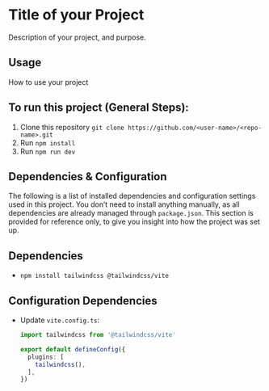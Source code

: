 # Title of your Project
Description of your project, and purpose.

## Usage
How to use your project

## To run this project (General Steps):
1. Clone this repository `git clone https://github.com/<user-name>/<repo-name>.git`
2. Run `npm install`
3. Run `npm run dev`

## Dependencies & Configuration
The following is a list of installed dependencies and configuration settings used in this project.
You don’t need to install anything manually, as all dependencies are already managed through `package.json`.
This section is provided for reference only, to give you insight into how the project was set up.

## Dependencies
- `npm install tailwindcss @tailwindcss/vite`

## Configuration Dependencies
- Update `vite.config.ts`:
  ```ts
  import tailwindcss from '@tailwindcss/vite'

  export default defineConfig({
    plugins: [
      tailwindcss(),
    ],
  })
  ```